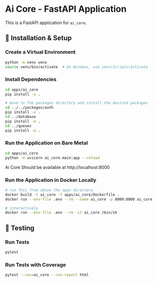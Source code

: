 # Ai Core - FastAPI Application

This is a FastAPI application for `ai_core`.

## 🚀 Installation & Setup

### Create a Virtual Environment
```sh
python -m venv venv
source venv/bin/activate  # On Windows, use venv\Scripts\activate
```

### Install Dependencies
```sh
cd apps/ai_core
pip install -e .

# move to the packages directory and install the desired packages
cd ../../packages/auth
pip install -e .
cd ../database
pip install -e .
cd ../queues
pip install -e .
```

### Run the Application on Bare Metal
```sh
cd apps/ai_core
python -m uvicorn ai_core.main:app --reload
```

Ai Core Should be available at http://localhost:8000

### Run the Application in Docker Locally
```sh
# run this from above the apps directory
docker build -t ai_core -f apps/ai_core/Dockerfile .
docker run --env-file .env --rm --name ai_core -p 8000:8000 ai_core

# interactively
docker run --env-file .env --rm -it ai_core /bin/sh

```


## 🧪 Testing

### Run Tests
```sh
pytest
```

### Run Tests with Coverage
```sh
pytest --cov=ai_core --cov-report html
```